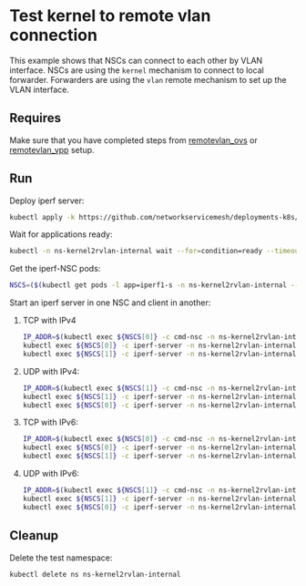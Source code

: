 # Test kernel to remote vlan connection

This example shows that NSCs can connect to each other by VLAN interface.
NSCs are using the `kernel` mechanism to connect to local forwarder.
Forwarders are using the `vlan` remote mechanism to set up the VLAN interface.

## Requires

Make sure that you have completed steps from [remotevlan_ovs](../../remotevlan_ovs) or [remotevlan_vpp](../../remotevlan_vpp) setup.

## Run

Deploy iperf server:

```bash
kubectl apply -k https://github.com/networkservicemesh/deployments-k8s/examples/use-cases/Kernel2RVlanInternal?ref=d1078dfa65e9fc5ab9d6baca5b2c26724d114b55
```

Wait for applications ready:

```bash
kubectl -n ns-kernel2rvlan-internal wait --for=condition=ready --timeout=1m pod -l app=iperf1-s
```

Get the iperf-NSC pods:

```bash
NSCS=($(kubectl get pods -l app=iperf1-s -n ns-kernel2rvlan-internal --template '{{range .items}}{{.metadata.name}}{{"\n"}}{{end}}'))
```

Start an iperf server in one NSC and client in another:

1. TCP with IPv4

    ```bash
    IP_ADDR=$(kubectl exec ${NSCS[0]} -c cmd-nsc -n ns-kernel2rvlan-internal -- ip -4 addr show nsm-1 | grep -oP '(?<=inet\s)\d+(\.\d+){3}')
    kubectl exec ${NSCS[0]} -c iperf-server -n ns-kernel2rvlan-internal -- iperf3 -sD -B ${IP_ADDR} -1
    kubectl exec ${NSCS[1]} -c iperf-server -n ns-kernel2rvlan-internal -- iperf3 -i0 -t 5 -c ${IP_ADDR}
    ```

2. UDP with IPv4:

    ```bash
    IP_ADDR=$(kubectl exec ${NSCS[1]} -c cmd-nsc -n ns-kernel2rvlan-internal -- ip -4 addr show nsm-1 | grep -oP '(?<=inet\s)\d+(\.\d+){3}')
    kubectl exec ${NSCS[1]} -c iperf-server -n ns-kernel2rvlan-internal -- iperf3 -sD -B ${IP_ADDR} -1
    kubectl exec ${NSCS[0]} -c iperf-server -n ns-kernel2rvlan-internal -- iperf3 -i0 -t 5 -u -c ${IP_ADDR}
    ```

3. TCP with IPv6:

    ```bash
    IP_ADDR=$(kubectl exec ${NSCS[0]} -c cmd-nsc -n ns-kernel2rvlan-internal -- ip -6 a s nsm-1 scope global | grep -oP '(?<=inet6\s)([0-9a-f:]+:+)+[0-9a-f]+')
    kubectl exec ${NSCS[0]} -c iperf-server -n ns-kernel2rvlan-internal -- iperf3 -sD -B ${IP_ADDR} -1
    kubectl exec ${NSCS[1]} -c iperf-server -n ns-kernel2rvlan-internal -- iperf3 -i0 -t 5 -6 -c ${IP_ADDR}
    ```

4. UDP with IPv6:

    ```bash
    IP_ADDR=$(kubectl exec ${NSCS[1]} -c cmd-nsc -n ns-kernel2rvlan-internal -- ip -6 a s nsm-1 scope global | grep -oP '(?<=inet6\s)([0-9a-f:]+:+)+[0-9a-f]+')
    kubectl exec ${NSCS[1]} -c iperf-server -n ns-kernel2rvlan-internal -- iperf3 -sD -B ${IP_ADDR} -1
    kubectl exec ${NSCS[0]} -c iperf-server -n ns-kernel2rvlan-internal -- iperf3 -i0 -t 5 -6 -u -c ${IP_ADDR}
    ```

## Cleanup

Delete the test namespace:

```bash
kubectl delete ns ns-kernel2rvlan-internal
```
